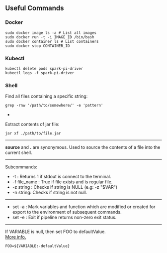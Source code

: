 ## Useful Commands

### Docker

```
sudo docker image ls -a # List all images
sudo docker run -t -i IMAGE_ID /bin/bash
sudo docker container ls # List containers
sudo docker stop CONTAINER_ID
```

### Kubectl
```
kubectl delete pods spark-pi-driver
kubectl logs -f spark-pi-driver
```


### Shell

Find all files containing a specific string:

```
grep -rnw '/path/to/somewhere/' -e 'pattern'
```

-

Extract contents of jar file:

```
jar xf ./path/to/file.jar
```
---

**source** and **.** are synonymous. Used to source the contents of a file into the current shell.

---

Subcommands:

* -t : Returns 1 if stdout is connect to the terminal.
* -f file_name : True if file exists and is regular file.
* -z string : Checks if string is NULL (e.g: -z "$VAR")
* -n string: Checks if string is not null.

---

* set -a : Mark variables and function which are modified or created for export to the environment of subsequent commands.
* set -e : Exit if pipeline returns non-zero exit status.


---

If VARIABLE is null, then set FOO to defaultValue.  
[More info.](https://stackoverflow.com/questions/2013547/assigning-default-values-to-shell-variables-with-a-single-command-in-bash)

```
FOO=${VARIABLE:-defaultValue}
```